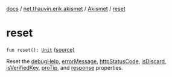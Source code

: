 [docs](../../index.md) / [net.thauvin.erik.akismet](../index.md) / [Akismet](index.md) / [reset](./reset.md)

# reset

`fun reset(): `[`Unit`](https://kotlinlang.org/api/latest/jvm/stdlib/kotlin/-unit/index.html) [(source)](https://github.com/ethauvin/akismet-kotlin/tree/master/src/main/kotlin/net/thauvin/erik/akismet/Akismet.kt#L378)

Reset the [debugHelp](debug-help.md), [errorMessage](error-message.md), [httpStatusCode](http-status-code.md), [isDiscard](is-discard.md), [isVerifiedKey](is-verified-key.md), [proTip](pro-tip.md), and
[response](response.md) properties.

